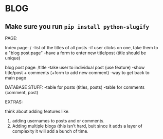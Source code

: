 # BLOG

## Make sure you run `pip install python-slugify`

PAGE:

Index page: /
-list of the titles of all posts
	-if user clicks on one, take them to a "blog post page"
-have a form to enter new title/post (title should be unique)

blog post page: /title
-take user to individual post (use <name> feature)
-show title/post + comments (+form to add new comment)
-way to get back to main page


DATABASE STUFF:
-table for posts (titles, posts)
-table for comments (comment, post)


EXTRAS:

think about adding features like:
1. adding usernames to posts and or comments.
2. Adding multiple blogs (this isn't hard, buit since it adds a layer of complexity it will add a bunch of time.
